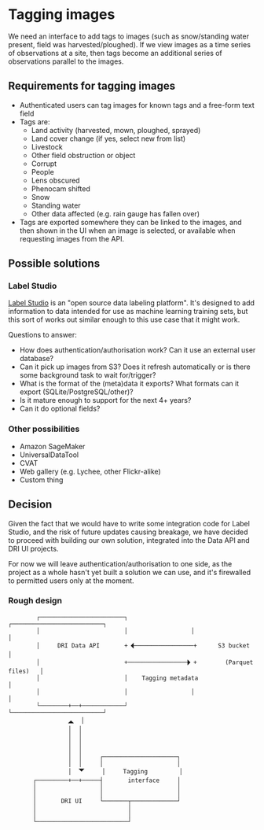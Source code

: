 # Tagging images

We need an interface to add tags to images (such as snow/standing
water present, field was harvested/ploughed).  If we view images as a
time series of observations at a site, then tags become an additional
series of observations parallel to the images.

## Requirements for tagging images

* Authenticated users can tag images for known tags and a free-form
  text field
* Tags are:
  * Land activity (harvested, mown, ploughed, sprayed)
  * Land cover change (if yes, select new from list)
  * Livestock
  * Other field obstruction or object
  * Corrupt
  * People
  * Lens obscured
  * Phenocam shifted
  * Snow
  * Standing water
  * Other data affected (e.g. rain gauge has fallen over)
* Tags are exported somewhere they can be linked to the images, and
  then shown in the UI when an image is selected, or available when
  requesting images from the API.

## Possible solutions

### Label Studio

[Label Studio](https://labelstud.io/) is an "open source data labeling
platform".  It's designed to add information to data intended for use
as machine learning training sets, but this sort of works out similar
enough to this use case that it might work.

Questions to answer:

* How does authentication/authorisation work?  Can it use an external
  user database?
* Can it pick up images from S3? Does it refresh automatically or is
  there some background task to wait for/trigger?
* What is the format of the (meta)data it exports? What formats can it
  export (SQLite/PostgreSQL/other)?
* Is it mature enough to support for the next 4+ years?
* Can it do optional fields?

### Other possibilities

* Amazon SageMaker
* UniversalDataTool
* CVAT
* Web gallery (e.g. Lychee, other Flickr-alike)
* Custom thing

## Decision

Given the fact that we would have to write some integration code for
Label Studio, and the risk of future updates causing breakage, we have
decided to proceed with building our own solution, integrated into the
Data API and DRI UI projects.

For now we will leave authentication/authorisation to one side, as the
project as a whole hasn't yet built a solution we can use, and it's
firewalled to permitted users only at the moment.

### Rough design


            ┌────────────────────────┐                  ┌──────────────────────────┐
            │                        │                  │                          │
            │     DRI Data API       +🭮─────────────────+      S3 bucket           │
            │                        +─────────────────🭬+        (Parquet files)   │
            │                        │    Tagging metadata                         │
            │                        │                  │                          │
            └────────+──+────────────┘                  └──────────────────────────┘
                     🭯  │
                     │  │
                     │  │
                     │  │
                     │  │
                     │  │     ┌─────────────────────┐
                     │  │     │                     │
                     │  🭭     │     Tagging         │
           ┌─────────+──+─────┤       interface     │
           │                  │                     │
           │                  │                     │
           │       DRI UI     └───────┬─────────────┘
           │                          │
           │                          │
           └──────────────────────────┘

